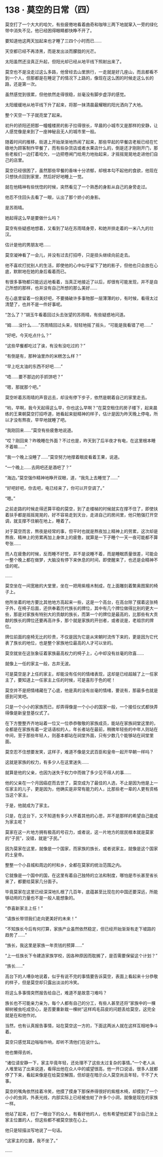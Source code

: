 # 138 · 莫空的日常（四）

莫空打了一个大大的哈欠，有些疲倦地看着曲奇和咖啡三两下地就窜入一旁的绿化带中消失不见，他已经困得眼睛都快睁不开了。

要知道他这两天加起来也才睡了三四个小时而已……

天空都已经不再漆黑，而是发出淡而朦胧的光芒。

太阳虽然还没真正升起，但阳光却已经从地平线下照射出来了。

莫空也不是没走过这么多路，他曾经去山里旅行，一走就是好几座山，而且都看不到一个人，但那都是在睡足了的情况下上路的，像现在这么困的时候走这么长的路，还是第一次。

虽然感觉到很累，但他依然走得很稳，丝毫没有脚步虚浮的感觉。

太阳缓缓地从地平线下升了起来，将那一抹清晨最耀眼的阳光洒向了大地。

整个天空一下子就亮堂了起来。

初升的骄阳还把那一幢幢楼房的影子拉得很长，早晨的小城市又是那样的安静，让人感觉像是来到了一座神秘且无人的城市里一般。

随着时间的推移，街道上开始渐渐地热闹了起来，那些早起的早餐店老板已经在忙碌地为顾客制作早餐了，而有些杂货店或者水果店什么的，倒是还才刚刚开门，那些老板们一边打着哈欠，一边把卷闸门给用力地抬起来，才摇摇晃晃地走进他们自己的店里。

莫空已经很困了，虽然那些早餐的香味十分浓郁，却根本勾不起他的食欲，他现在只想快点回到家里，然后好好地睡上一觉。

就在他精神有些恍惚的时候，突然看见了一个熟悉的身影从自己的身旁走过。

他忍不住回头去看了一眼，认出了那个娇小的身影。

是苏雨晴。

她起得这么早是要做什么吗？

莫空有些疑惑地想着，又看到了站在苏雨晴身旁，和她并排走着的一米八九的壮汉。

估计是他的男朋友吧……

莫空凝神看了一会儿，并没有过去打招呼，只是扭头继续向前走去。

他不喜欢打扰别人的生活，即使他的心中似乎留下了她的影子，但他也只会放在心底，默默地在她的身后看着而已。

有很多事物都只能远远地看着，当真正地接近了以后，却很有可能发现，并不是自己所想的那样，也并没有自己所想的那么美好……

在心底里留着一份美好吧，不要捅破许多事物那一层薄薄的纱，有时候，看得太过清楚了，也并不是一件好事呢。

“怎么了？”胡玉牛看着回过头去张望的苏雨晴，有些疑惑地问道。

“姆……没什么……”苏雨晴回过头来，轻轻地摇了摇头，“可能是我看错了吧……”

“好吧，今天吃点什么？”

“这些早餐都吃过了诶，有没有没吃过的？”

“有倒是有，那种油里炸的米糕怎么样？”

“早上吃太油的东西不好吧……”

“唔……要不那边的手抓饼吧？”

“嗯，那就那个吧。”

莫空听着苏雨晴的声音远去，却没有停下步子，依然是朝着自己的家里走去。

“哟，早啊，我今天起得这么早，你也这么早啊？”在莫空租住的房子楼下，起来晨练的王果朝莫空打招呼道，她看起来挺精神的样子，估计是因为昨天晚上停电，所以才没有熬夜，早早地就睡了吧。

“我刚回来……”莫空有些疲惫地说道。

“哎？刚回来？昨晚睡在外面？不过也是，昨天到了后半夜才有电，在这里根本睡不着嘛……”

“我一个晚上没睡了……”莫空努力地撑着眼皮看着王果，说道。

“一个晚上……去网吧还是酒吧了？”

“海边。”莫空强作精神地睁开双眼，道，“我先上去睡觉了……”

“好吧好吧，你去吧，电已经来了，你可以开空调了。”

“嗯。”

之前走路的时候走得还算平稳的莫空，到了走楼梯的时候就实在撑不住了，即使扶着扶手都是摇摇晃晃的，好不容易走到天台，走进自己的房间里，他只勉强打开空调，就支撑不住躺在地上，睡着了。

对于莫空而言，熬夜是经常的事，但平时也就是熬夜加上精神上的劳累，这次却是熬夜、精神上的劳累再加上身体上的疲惫，就算是一下子睡个一天一夜可能都不算夸张……

而人在疲惫的时候，反而睡不好觉，并不是说睡不着，而是睡眠质量很差，可能会一整个晚上都在做梦，大脑没有停下来休息的时间，即使醒来了，也还是会精神不佳的呢。

……

莫空坐在一间宽敞的大堂里，坐在一把用紫檀木制成，在上面雕刻着繁奥图案的椅子上。

他所坐着的地方要比其他地方高起来一些，这是一个高台，在高台除了摆着这张椅子外，在椅子后面，还供奉着历代族长的牌位，其中有几个牌位做得比别的更大一些，那是对家族有特别大的贡献的族长，而第一个的牌位是最高的，比那些有大贡献的族长的牌位还要再高许多，那个就是家族的开创者，或者说是，老祖宗的牌位。

牌位前面的座椅无比的珍贵，不仅是因为它是从宋朝时流传下来的，更是因为它代表了族长的地位，也是整个家族地位最高的人才可以坐的。

莫空就坐在这张象征着家族最高权力的椅子上，心中却没有丝毫的欣喜……

就像上一任的家主一般，古井无波。

可是莫空是才上任的家主，却能没有任何的情绪表现，这却是已经超越了上一任家主了，要知道上一任家主上任的时候，可是喜形于色的呢！

莫空并不是把情绪藏在了心底，他是真的没有丝毫的情绪，要说有，那最多也就是感到可笑吧。

只是一个小小的家族而已，却弄得像是一个小小的国家一般，一个接任仪式都快弄得像是新皇登基仪式了。

在下方整整齐齐地站着一位又一位恭恭敬敬的家族成员，能站在家族祠堂这里的，全都是在家族有着一定话语权的人，年长者站在最前，稍微年轻些的中年人则站在中间，至于那些年轻人，则基本都站在祠堂外面，只有少数几个能够站在祠堂里面。

莫空忍不住想要发笑，这样子，难道不像是文武百臣和皇帝一起开早朝一样吗？

这就是家族的权力，有多少人在这里迷失……

就算是他的父亲，也因为迷失于权力中而做了多少见不得人的事……

他的父亲在一个月因癌症而去世了，莫空成为了最佳的人选，不止是因为他是上一任家主的儿子，更是因为，他确实是非常有能力的人，比那些老一辈的人更有资格当这个家主。

于是，他就成为了家主。

只是，在这台下，又不知道有多少人怀着其他的心思，并不是那样的希望自己能成为家主呢？

莫家在这一片地方拥有极高的号召力，或者说，这一片地方的居民根本就是莫家的“子民”，没错，就是“子民。”

因为莫家在这里，就像是一个国家，而家族的族长，或者说家主，就像是这个国家的土皇帝。

整整一个小县城和周边的村和乡，全都在莫家的统治范围之内。

它就像是一个国中的国，在这里有着自己独特的立法和制度，哪怕是市长甚至省长来了，都要给莫家几分面子。

毕竟莫家在这里已经深深地扎根了几百年，底蕴甚至比现在的中国还要深远，所能够动用的力量也不是一般人能想象的。

“恭喜新家主上任！”

“请族长带领我们走向更美好的未来！”

“不知族长今后有何打算，家族产业虽然依然稳定，但已经开始渐渐有走下坡路的趋势了……”

“族长，我这里是家族一年贡钱的预算……”

“上一任族长下令建造家族学校，因各种原因而耽搁了，是否需要保留这个计划？”

“族长……”

高台下的人嘈杂地说着，似乎有说不完的事情要告诉莫空，表面上看起来十分恭敬的样子，但是莫空却只露出淡淡的冷笑。

将这么多事情突然报告给自己，难道不是故意刁难吗？

族长也不可能亲力亲为，每个人都有自己的分工，有些人甚至还将“家族中的一棵柳树被虫吃成空心，是否要重新栽一棵树”这样鸡毛蒜皮的问题丢给莫空，这完全就是在和他作对。

当然，也有认真报告事情，站在莫空这一方的，下面这两派人就在这样互相地争斗着。

莫空只感觉耳边嗡嗡作响，却听不清他们在说什么。

他也懒得去听。

“诸位请安静一下，家主毕竟年轻，还处理不了这些太过复杂的事情。”一个老人从人堆里站了出来说道，看得出他在众人中的威望很高，他一开口说话，很多人就都停了下来，看起来像是在给莫空解围，但却是在暗示众人莫空尚且年轻，干不了大事。

莫空的嘴角依然挂着冷笑，他摸了摸身下那保养得很好的紫檀木椅，却摸到了一个小小的虫洞，外表光线，内部实际上已经被虫蛀了许多个小洞，就像是现在的家族一样。

他站了起来，扫了一眼台下的众人，有看好他的人，也有希望他赶紧下台自己坐上家主位置的人，但这些都不被莫空放在心上。

他只是轻描淡写地说了一句话。

“这家主的位置，我不坐了。”

……
